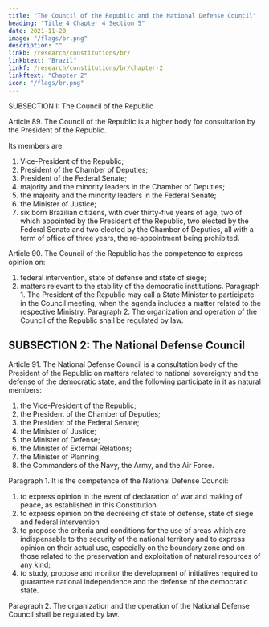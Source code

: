 ```yaml
---
title: "The Council of the Republic and the National Defense Council"
heading: "Title 4 Chapter 4 Section 5"
date: 2021-11-20
image: "/flags/br.png"
description: ""
linkb: /research/constitutions/br/
linkbtext: "Brazil"
linkf: /research/constitutions/br/chapter-2
linkftext: "Chapter 2"
icon: "/flags/br.png"
---
```



SUBSECTION I: The Council of the Republic

Article 89. The Council of the Republic is a higher body for consultation by the President of the Republic. 

Its members are:
1. Vice-President of the Republic;
2. President of the Chamber of Deputies;
3. President of the Federal Senate;
4. majority and the minority leaders in the Chamber of Deputies;
5. the majority and the minority leaders in the Federal Senate;
6.  the Minister of Justice;
7.   six born Brazilian citizens, with over thirty-five years of age, two of which appointed by the President of the Republic, two elected by the Federal Senate
and two elected by the Chamber of Deputies, all with a term of office of three years,
the re-appointment being prohibited.

Article 90.  The Council of the Republic has the competence to express opinion
on:
1. federal intervention, state of defense and state of siege;
2.  matters relevant to the stability of the democratic institutions.
Paragraph 1. The President of the Republic may call a State Minister to participate
in the Council meeting, when the agenda includes a matter related to the respective
Ministry.
Paragraph 2. The organization and operation of the Council of the Republic shall
be regulated by law.


## SUBSECTION 2: The National Defense Council

Article 91.  The National Defense Council is a consultation body of the President of the Republic on matters related to national sovereignty and the defense of the democratic state, and the following participate in it as natural members:
1. the Vice-President of the Republic;
2.  the President of the Chamber of Deputies;
3.   the President of the Federal Senate;
4. the Minister of Justice;
5. the Minister of Defense;
6.  the Minister of External Relations;
7.   the Minister of Planning;
8.    the Commanders of the Navy, the Army, and the Air Force.

Paragraph 1. It is the competence of the National Defense Council:

1. to express opinion in the event of declaration of war and making of peace, as established in this Constitution
2.  to express opinion on the decreeing of state of defense, state of siege and federal intervention
3.   to propose the criteria and conditions for the use of areas which are indispensable to the security of the national territory and to express opinion on their actual use, especially on the boundary zone and on those related to the preservation and exploitation of natural resources of any kind;
4. to study, propose and monitor the development of initiatives required to
guarantee national independence and the defense of the democratic state.

Paragraph 2. The organization and the operation of the National Defense Council shall be regulated by law.
